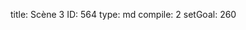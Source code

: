 title:          Scène 3
ID:             564
type:           md
compile:        2
setGoal:        260


